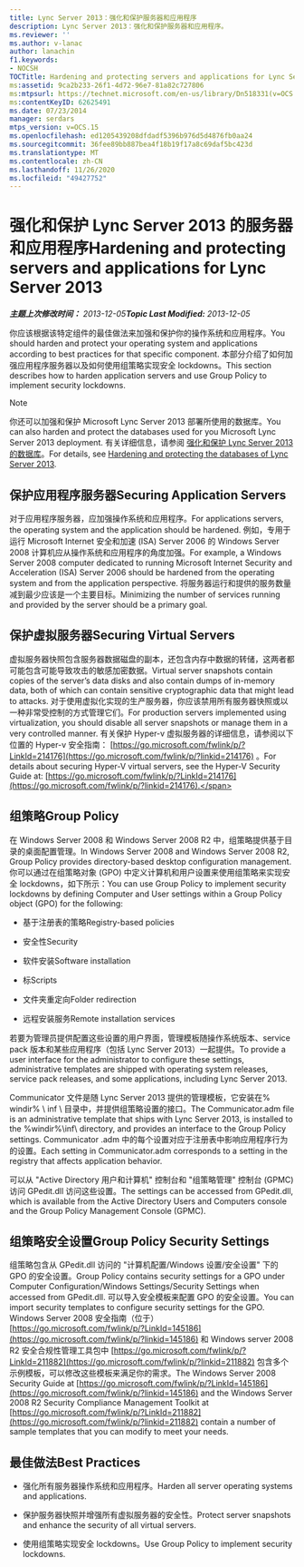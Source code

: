 ```yaml
---
title: Lync Server 2013：强化和保护服务器和应用程序
description: Lync Server 2013：强化和保护服务器和应用程序。
ms.reviewer: ''
ms.author: v-lanac
author: lanachin
f1.keywords:
- NOCSH
TOCTitle: Hardening and protecting servers and applications for Lync Server 2013
ms:assetid: 9ca2b233-26f1-4d72-96e7-81a82c727806
ms:mtpsurl: https://technet.microsoft.com/en-us/library/Dn518331(v=OCS.15)
ms:contentKeyID: 62625491
ms.date: 07/23/2014
manager: serdars
mtps_version: v=OCS.15
ms.openlocfilehash: ed1205439208dfdadf5396b976d5d4876fb0aa24
ms.sourcegitcommit: 36fee89bb887bea4f18b19f17a8c69daf5bc423d
ms.translationtype: MT
ms.contentlocale: zh-CN
ms.lasthandoff: 11/26/2020
ms.locfileid: "49427752"
---
```

# <a name="hardening-and-protecting-servers-and-applications-for-lync-server-2013"></a><span data-ttu-id="c1e9c-103">强化和保护 Lync Server 2013 的服务器和应用程序</span><span class="sxs-lookup"><span data-stu-id="c1e9c-103">Hardening and protecting servers and applications for Lync Server 2013</span></span>

<div data-xmlns="http://www.w3.org/1999/xhtml">

<div class="topic" data-xmlns="http://www.w3.org/1999/xhtml" data-msxsl="urn:schemas-microsoft-com:xslt" data-cs="https://msdn.microsoft.com/">

<div data-asp="https://msdn2.microsoft.com/asp">



</div>

<div id="mainSection">

<div id="mainBody"><span data-ttu-id="c1e9c-104">

<span> </span></span><span class="sxs-lookup"><span data-stu-id="c1e9c-104">

<span> </span></span></span>

<span data-ttu-id="c1e9c-105">_**主题上次修改时间：** 2013-12-05_</span><span class="sxs-lookup"><span data-stu-id="c1e9c-105">_**Topic Last Modified:** 2013-12-05_</span></span>

<span data-ttu-id="c1e9c-106">你应该根据该特定组件的最佳做法来加强和保护你的操作系统和应用程序。</span><span class="sxs-lookup"><span data-stu-id="c1e9c-106">You should harden and protect your operating system and applications according to best practices for that specific component.</span></span> <span data-ttu-id="c1e9c-107">本部分介绍了如何加强应用程序服务器以及如何使用组策略实现安全 lockdowns。</span><span class="sxs-lookup"><span data-stu-id="c1e9c-107">This section describes how to harden application servers and use Group Policy to implement security lockdowns.</span></span>

<div>


> [!NOTE]  
> <span data-ttu-id="c1e9c-108">你还可以加强和保护 Microsoft Lync Server 2013 部署所使用的数据库。</span><span class="sxs-lookup"><span data-stu-id="c1e9c-108">You can also harden and protect the databases used for you Microsoft Lync Server 2013 deployment.</span></span> <span data-ttu-id="c1e9c-109">有关详细信息，请参阅 <A href="lync-server-2013-hardening-and-protecting-databases.md">强化和保护 Lync Server 2013 的数据库</A>。</span><span class="sxs-lookup"><span data-stu-id="c1e9c-109">For details, see <A href="lync-server-2013-hardening-and-protecting-databases.md">Hardening and protecting the databases of Lync Server 2013</A>.</span></span>



</div>

<div>

## <a name="securing-application-servers"></a><span data-ttu-id="c1e9c-110">保护应用程序服务器</span><span class="sxs-lookup"><span data-stu-id="c1e9c-110">Securing Application Servers</span></span>

<span data-ttu-id="c1e9c-111">对于应用程序服务器，应加强操作系统和应用程序。</span><span class="sxs-lookup"><span data-stu-id="c1e9c-111">For applications servers, the operating system and the application should be hardened.</span></span> <span data-ttu-id="c1e9c-112">例如，专用于运行 Microsoft Internet 安全和加速 (ISA) Server 2006 的 Windows Server 2008 计算机应从操作系统和应用程序的角度加强。</span><span class="sxs-lookup"><span data-stu-id="c1e9c-112">For example, a Windows Server 2008 computer dedicated to running Microsoft Internet Security and Acceleration (ISA) Server 2006 should be hardened from the operating system and from the application perspective.</span></span> <span data-ttu-id="c1e9c-113">将服务器运行和提供的服务数量减到最少应该是一个主要目标。</span><span class="sxs-lookup"><span data-stu-id="c1e9c-113">Minimizing the number of services running and provided by the server should be a primary goal.</span></span>

</div>

<div>

## <a name="securing-virtual-servers"></a><span data-ttu-id="c1e9c-114">保护虚拟服务器</span><span class="sxs-lookup"><span data-stu-id="c1e9c-114">Securing Virtual Servers</span></span>

<span data-ttu-id="c1e9c-115">虚拟服务器快照包含服务器数据磁盘的副本，还包含内存中数据的转储，这两者都可能包含可能导致攻击的敏感加密数据。</span><span class="sxs-lookup"><span data-stu-id="c1e9c-115">Virtual server snapshots contain copies of the server’s data disks and also contain dumps of in-memory data, both of which can contain sensitive cryptographic data that might lead to attacks.</span></span> <span data-ttu-id="c1e9c-116">对于使用虚拟化实现的生产服务器，你应该禁用所有服务器快照或以一种非常受控制的方式管理它们。</span><span class="sxs-lookup"><span data-stu-id="c1e9c-116">For production servers implemented using virtualization, you should disable all server snapshots or manage them in a very controlled manner.</span></span> <span data-ttu-id="c1e9c-117">有关保护 Hyper-v 虚拟服务器的详细信息，请参阅以下位置的 Hyper-v 安全指南： [https://go.microsoft.com/fwlink/p/?LinkId=214176](https://go.microsoft.com/fwlink/p/?linkid=214176) 。</span><span class="sxs-lookup"><span data-stu-id="c1e9c-117">For details about securing Hyper-V virtual servers, see the Hyper-V Security Guide at: [https://go.microsoft.com/fwlink/p/?LinkId=214176](https://go.microsoft.com/fwlink/p/?linkid=214176).</span></span>

</div>

<div>

## <a name="group-policy"></a><span data-ttu-id="c1e9c-118">组策略</span><span class="sxs-lookup"><span data-stu-id="c1e9c-118">Group Policy</span></span>

<span data-ttu-id="c1e9c-119">在 Windows Server 2008 和 Windows Server 2008 R2 中，组策略提供基于目录的桌面配置管理。</span><span class="sxs-lookup"><span data-stu-id="c1e9c-119">In Windows Server 2008 and Windows Server 2008 R2, Group Policy provides directory-based desktop configuration management.</span></span> <span data-ttu-id="c1e9c-120">你可以通过在组策略对象 (GPO) 中定义计算机和用户设置来使用组策略来实现安全 lockdowns，如下所示：</span><span class="sxs-lookup"><span data-stu-id="c1e9c-120">You can use Group Policy to implement security lockdowns by defining Computer and User settings within a Group Policy object (GPO) for the following:</span></span>

  - <span data-ttu-id="c1e9c-121">基于注册表的策略</span><span class="sxs-lookup"><span data-stu-id="c1e9c-121">Registry-based policies</span></span>

  - <span data-ttu-id="c1e9c-122">安全性</span><span class="sxs-lookup"><span data-stu-id="c1e9c-122">Security</span></span>

  - <span data-ttu-id="c1e9c-123">软件安装</span><span class="sxs-lookup"><span data-stu-id="c1e9c-123">Software installation</span></span>

  - <span data-ttu-id="c1e9c-124">标</span><span class="sxs-lookup"><span data-stu-id="c1e9c-124">Scripts</span></span>

  - <span data-ttu-id="c1e9c-125">文件夹重定向</span><span class="sxs-lookup"><span data-stu-id="c1e9c-125">Folder redirection</span></span>

  - <span data-ttu-id="c1e9c-126">远程安装服务</span><span class="sxs-lookup"><span data-stu-id="c1e9c-126">Remote installation services</span></span>

<span data-ttu-id="c1e9c-127">若要为管理员提供配置这些设置的用户界面，管理模板随操作系统版本、service pack 版本和某些应用程序（包括 Lync Server 2013）一起提供。</span><span class="sxs-lookup"><span data-stu-id="c1e9c-127">To provide a user interface for the administrator to configure these settings, administrative templates are shipped with operating system releases, service pack releases, and some applications, including Lync Server 2013.</span></span>

<span data-ttu-id="c1e9c-128">Communicator 文件是随 Lync Server 2013 提供的管理模板，它安装在% windir% \\ inf \\ 目录中，并提供组策略设置的接口。</span><span class="sxs-lookup"><span data-stu-id="c1e9c-128">The Communicator.adm file is an administrative template that ships with Lync Server 2013, is installed to the %windir%\\inf\\ directory, and provides an interface to the Group Policy settings.</span></span> <span data-ttu-id="c1e9c-129">Communicator .adm 中的每个设置对应于注册表中影响应用程序行为的设置。</span><span class="sxs-lookup"><span data-stu-id="c1e9c-129">Each setting in Communicator.adm corresponds to a setting in the registry that affects application behavior.</span></span>

<span data-ttu-id="c1e9c-130">可以从 "Active Directory 用户和计算机" 控制台和 "组策略管理" 控制台 (GPMC) 访问 GPedit.dll 访问这些设置。</span><span class="sxs-lookup"><span data-stu-id="c1e9c-130">The settings can be accessed from GPedit.dll, which is available from the Active Directory Users and Computers console and the Group Policy Management Console (GPMC).</span></span>

</div>

<div>

## <a name="group-policy-security-settings"></a><span data-ttu-id="c1e9c-131">组策略安全设置</span><span class="sxs-lookup"><span data-stu-id="c1e9c-131">Group Policy Security Settings</span></span>

<span data-ttu-id="c1e9c-132">组策略包含从 GPedit.dll 访问的 "计算机配置/Windows 设置/安全设置" 下的 GPO 的安全设置。</span><span class="sxs-lookup"><span data-stu-id="c1e9c-132">Group Policy contains security settings for a GPO under Computer Configuration/Windows Settings/Security Settings when accessed from GPedit.dll.</span></span> <span data-ttu-id="c1e9c-133">可以导入安全模板来配置 GPO 的安全设置。</span><span class="sxs-lookup"><span data-stu-id="c1e9c-133">You can import security templates to configure security settings for the GPO.</span></span> <span data-ttu-id="c1e9c-134">Windows Server 2008 安全指南（位于） [https://go.microsoft.com/fwlink/p/?LinkId=145186](https://go.microsoft.com/fwlink/p/?linkid=145186) 和 Windows server 2008 R2 安全合规性管理工具包中 [https://go.microsoft.com/fwlink/p/?LinkId=211882](https://go.microsoft.com/fwlink/p/?linkid=211882) 包含多个示例模板，可以修改这些模板来满足你的需求。</span><span class="sxs-lookup"><span data-stu-id="c1e9c-134">The Windows Server 2008 Security Guide at [https://go.microsoft.com/fwlink/p/?LinkId=145186](https://go.microsoft.com/fwlink/p/?linkid=145186) and the Windows Server 2008 R2 Security Compliance Management Toolkit at [https://go.microsoft.com/fwlink/p/?LinkId=211882](https://go.microsoft.com/fwlink/p/?linkid=211882) contain a number of sample templates that you can modify to meet your needs.</span></span>

</div>

<div>

## <a name="best-practices"></a><span data-ttu-id="c1e9c-135">最佳做法</span><span class="sxs-lookup"><span data-stu-id="c1e9c-135">Best Practices</span></span>

  - <span data-ttu-id="c1e9c-136">强化所有服务器操作系统和应用程序。</span><span class="sxs-lookup"><span data-stu-id="c1e9c-136">Harden all server operating systems and applications.</span></span>

  - <span data-ttu-id="c1e9c-137">保护服务器快照并增强所有虚拟服务器的安全性。</span><span class="sxs-lookup"><span data-stu-id="c1e9c-137">Protect server snapshots and enhance the security of all virtual servers.</span></span>

  - <span data-ttu-id="c1e9c-138">使用组策略实现安全 lockdowns。</span><span class="sxs-lookup"><span data-stu-id="c1e9c-138">Use Group Policy to implement security lockdowns.</span></span>

<span data-ttu-id="c1e9c-139"></div>

</div>

<span> </span>

</div>

</div>

</span><span class="sxs-lookup"><span data-stu-id="c1e9c-139"></div>

</div>

<span> </span>

</div>

</div>

</span></span></div>

